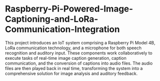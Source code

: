 # Raspberry-Pi-Powered-Image-Captioning-and-LoRa-Communication-Integration
This project introduces an IoT system comprising a Raspberry Pi Model 4B, LoRa communication technology, and a microphone for both speech recognition and auditory input. These components work collaboratively to execute tasks of real-time image caption generation, caption communication, and the conversion of captions into audio files. The audio files are then played back in real time, transforming the system into a comprehensive solution for image analysis and auditory feedback.
